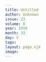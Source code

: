 ```yaml
---
title: Untitled
author: Unknown
issue: 23
volume: 8
year: 1916
month: 33
day: V
tags:
layout: page.njk
image:
---
```


